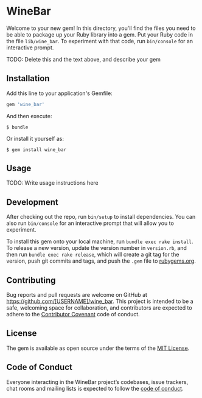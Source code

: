 # WineBar

Welcome to your new gem! In this directory, you'll find the files you need to be able to package up your Ruby library into a gem. Put your Ruby code in the file `lib/wine_bar`. To experiment with that code, run `bin/console` for an interactive prompt.

TODO: Delete this and the text above, and describe your gem

## Installation

Add this line to your application's Gemfile:

```ruby
gem 'wine_bar'
```

And then execute:

    $ bundle

Or install it yourself as:

    $ gem install wine_bar

## Usage

TODO: Write usage instructions here

## Development

After checking out the repo, run `bin/setup` to install dependencies. You can also run `bin/console` for an interactive prompt that will allow you to experiment.

To install this gem onto your local machine, run `bundle exec rake install`. To release a new version, update the version number in `version.rb`, and then run `bundle exec rake release`, which will create a git tag for the version, push git commits and tags, and push the `.gem` file to [rubygems.org](https://rubygems.org).

## Contributing

Bug reports and pull requests are welcome on GitHub at https://github.com/[USERNAME]/wine_bar. This project is intended to be a safe, welcoming space for collaboration, and contributors are expected to adhere to the [Contributor Covenant](http://contributor-covenant.org) code of conduct.

## License

The gem is available as open source under the terms of the [MIT License](https://opensource.org/licenses/MIT).

## Code of Conduct

Everyone interacting in the WineBar project’s codebases, issue trackers, chat rooms and mailing lists is expected to follow the [code of conduct](https://github.com/[USERNAME]/wine_bar/blob/master/CODE_OF_CONDUCT.md).
